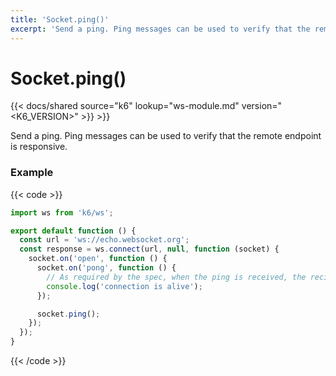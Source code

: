 ```yaml
---
title: 'Socket.ping()'
excerpt: 'Send a ping. Ping messages can be used to verify that the remote endpoint is responsive.'
---
```


# Socket.ping()

{{< docs/shared source="k6" lookup="ws-module.md" version="<K6_VERSION>" >}} >}}

Send a ping. Ping messages can be used to verify that the remote endpoint is responsive.

### Example

{{< code >}}

```javascript
import ws from 'k6/ws';

export default function () {
  const url = 'ws://echo.websocket.org';
  const response = ws.connect(url, null, function (socket) {
    socket.on('open', function () {
      socket.on('pong', function () {
        // As required by the spec, when the ping is received, the recipient must send back a pong.
        console.log('connection is alive');
      });

      socket.ping();
    });
  });
}
```

{{< /code >}}
